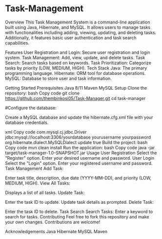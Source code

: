 # Task-Management
Overview
This Task Management System is a command-line application built using Java, Hibernate, and MySQL. It allows users to manage tasks with functionalities including adding, viewing, updating, and deleting tasks. Additionally, it features basic user authentication and task search capabilities.

Features
User Registration and Login: Secure user registration and login system.
Task Management: Add, view, update, and delete tasks.
Task Search: Search tasks based on keywords.
Task Prioritization: Categorize tasks by priority (LOW, MEDIUM, HIGH).
Tech Stack
Java: The primary programming language.
Hibernate: ORM tool for database operations.
MySQL: Database to store user and task information.

Getting Started
Prerequisites
Java 8/11
Maven
MySQL
Setup
Clone the repository:
bash
Copy code
git clone https://github.com/thembinkosi05/Task-Manager.git
cd task-manager

#Configure the database:

Create a MySQL database and update the hibernate.cfg.xml file with your database credentials.

xml
Copy code
<hibernate-configuration>
    <session-factory>
        <property name="hibernate.connection.driver_class">com.mysql.cj.jdbc.Driver</property>
        <property name="hibernate.connection.url">jdbc:mysql://localhost:3306/yourdatabase</property>
        <property name="hibernate.connection.username">yourusername</property>
        <property name="hibernate.connection.password">yourpassword</property>
        <property name="hibernate.dialect">org.hibernate.dialect.MySQLDialect</property>
        <property name="hibernate.hbm2ddl.auto">update</property>
        <property name="show_sql">true</property>
    </session-factory>
</hibernate-configuration>
Build the project:
bash
Copy code
mvn clean install
Run the application:
bash
Copy code
java -jar target/task-manager-1.0-SNAPSHOT.jar
Usage
User Registration
Select the "Register" option.
Enter your desired username and password.
User Login
Select the "Login" option.
Enter your registered username and password.
Task Management
Add Task:

Enter task title, description, due date (YYYY-MM-DD), and priority (LOW, MEDIUM, HIGH).
View All Tasks:

Displays a list of all tasks.
Update Task:

Enter the task ID to update.
Update task details as prompted.
Delete Task:

Enter the task ID to delete.
Task Search
Search Tasks:
Enter a keyword to search for tasks.
Contributing
Feel free to fork this repository and make your own changes. Contributions are welcome!


Acknowledgements
Java
Hibernate
MySQL
Maven
